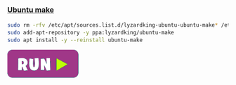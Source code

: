 ### [Ubuntu make](https://wiki.ubuntu.com/ubuntu-make)
```bash
sudo rm -rfv /etc/apt/sources.list.d/lyzardking-ubuntu-ubuntu-make* /etc/apt/trusted.gpg.d/lyzardking-ubuntu-ubuntu-make*
sudo add-apt-repository -y ppa:lyzardking/ubuntu-make
sudo apt install -y --reinstall ubuntu-make
```
[![bashrun-url](images/bashrun-url.png)](br:ubuntu-make)